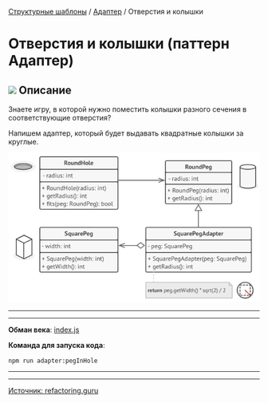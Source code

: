 [Структурные шаблоны](../../#readme) / [Адаптер](../#readme) / Отверстия и колышки

# Отверстия и колышки (паттерн Адаптер)


## ![](../../ui/info.svg) Описание

Знаете игру, в которой нужно поместить колышки разного сечения в соответствующие отверстия?

Напишем адаптер, который будет выдавать квадратные колышки за круглые.

![](./scheme.png)

***
***

**Обман века**: [index.js](./index.js)

**Команда для запуска кода**:

```
npm run adapter:pegInHole
```

***
***

[Источник: refactoring.guru](https://refactoring.guru/ru/design-patterns/adapter)
